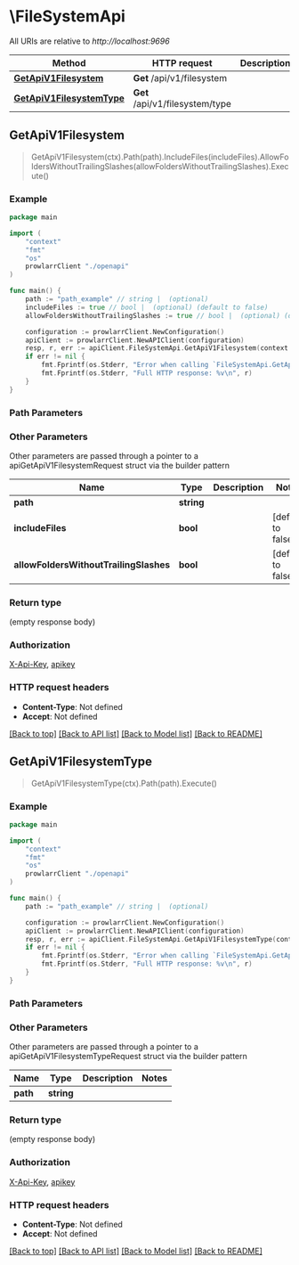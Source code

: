 # \FileSystemApi

All URIs are relative to *http://localhost:9696*

Method | HTTP request | Description
------------- | ------------- | -------------
[**GetApiV1Filesystem**](FileSystemApi.md#GetApiV1Filesystem) | **Get** /api/v1/filesystem | 
[**GetApiV1FilesystemType**](FileSystemApi.md#GetApiV1FilesystemType) | **Get** /api/v1/filesystem/type | 



## GetApiV1Filesystem

> GetApiV1Filesystem(ctx).Path(path).IncludeFiles(includeFiles).AllowFoldersWithoutTrailingSlashes(allowFoldersWithoutTrailingSlashes).Execute()



### Example

```go
package main

import (
    "context"
    "fmt"
    "os"
    prowlarrClient "./openapi"
)

func main() {
    path := "path_example" // string |  (optional)
    includeFiles := true // bool |  (optional) (default to false)
    allowFoldersWithoutTrailingSlashes := true // bool |  (optional) (default to false)

    configuration := prowlarrClient.NewConfiguration()
    apiClient := prowlarrClient.NewAPIClient(configuration)
    resp, r, err := apiClient.FileSystemApi.GetApiV1Filesystem(context.Background()).Path(path).IncludeFiles(includeFiles).AllowFoldersWithoutTrailingSlashes(allowFoldersWithoutTrailingSlashes).Execute()
    if err != nil {
        fmt.Fprintf(os.Stderr, "Error when calling `FileSystemApi.GetApiV1Filesystem``: %v\n", err)
        fmt.Fprintf(os.Stderr, "Full HTTP response: %v\n", r)
    }
}
```

### Path Parameters



### Other Parameters

Other parameters are passed through a pointer to a apiGetApiV1FilesystemRequest struct via the builder pattern


Name | Type | Description  | Notes
------------- | ------------- | ------------- | -------------
 **path** | **string** |  | 
 **includeFiles** | **bool** |  | [default to false]
 **allowFoldersWithoutTrailingSlashes** | **bool** |  | [default to false]

### Return type

 (empty response body)

### Authorization

[X-Api-Key](../README.md#X-Api-Key), [apikey](../README.md#apikey)

### HTTP request headers

- **Content-Type**: Not defined
- **Accept**: Not defined

[[Back to top]](#) [[Back to API list]](../README.md#documentation-for-api-endpoints)
[[Back to Model list]](../README.md#documentation-for-models)
[[Back to README]](../README.md)


## GetApiV1FilesystemType

> GetApiV1FilesystemType(ctx).Path(path).Execute()



### Example

```go
package main

import (
    "context"
    "fmt"
    "os"
    prowlarrClient "./openapi"
)

func main() {
    path := "path_example" // string |  (optional)

    configuration := prowlarrClient.NewConfiguration()
    apiClient := prowlarrClient.NewAPIClient(configuration)
    resp, r, err := apiClient.FileSystemApi.GetApiV1FilesystemType(context.Background()).Path(path).Execute()
    if err != nil {
        fmt.Fprintf(os.Stderr, "Error when calling `FileSystemApi.GetApiV1FilesystemType``: %v\n", err)
        fmt.Fprintf(os.Stderr, "Full HTTP response: %v\n", r)
    }
}
```

### Path Parameters



### Other Parameters

Other parameters are passed through a pointer to a apiGetApiV1FilesystemTypeRequest struct via the builder pattern


Name | Type | Description  | Notes
------------- | ------------- | ------------- | -------------
 **path** | **string** |  | 

### Return type

 (empty response body)

### Authorization

[X-Api-Key](../README.md#X-Api-Key), [apikey](../README.md#apikey)

### HTTP request headers

- **Content-Type**: Not defined
- **Accept**: Not defined

[[Back to top]](#) [[Back to API list]](../README.md#documentation-for-api-endpoints)
[[Back to Model list]](../README.md#documentation-for-models)
[[Back to README]](../README.md)

